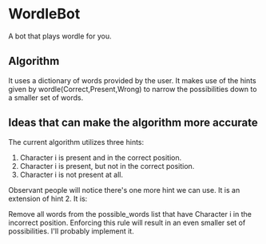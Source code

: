 # WordleBot
A bot that plays wordle for you.

## Algorithm

It uses a dictionary of words provided by the user. It makes use of the hints given by wordle(Correct,Present,Wrong) to narrow the possibilities
down to a smaller set of words.

## Ideas that can make the algorithm more accurate

The current algorithm utilizes three hints:

1. Character i is present and in the correct position.
2. Character i is present, but not in the correct position.
3. Character i is not present at all.

Observant people will notice there's one more hint we can use. It is an extension of hint 2. It is:

Remove all words from the possible_words list that have Character i in the incorrect position. Enforcing this rule will result in an even 
smaller set of possibilities. I'll probably implement it.
